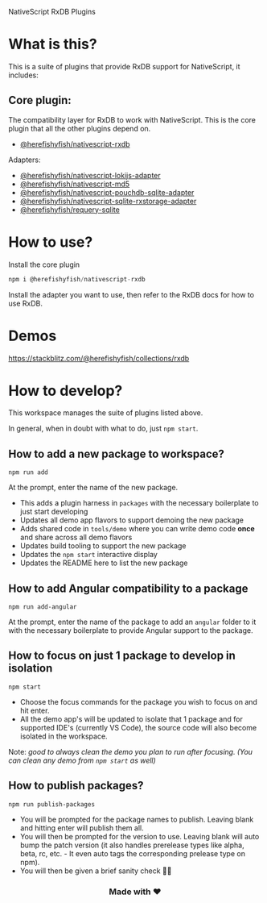 NativeScript RxDB Plugins

# What is this?
This is a suite of plugins that provide RxDB support for NativeScript, it includes:

## Core plugin:
The compatibility layer for RxDB to work with NativeScript. This is the core plugin that all the other plugins depend on.
- [@herefishyfish/nativescript-rxdb](packages/nativescript-rxdb/README.md)

Adapters:
- [@herefishyfish/nativescript-lokijs-adapter](packages/nativescript-lokijs/README.md)
- [@herefishyfish/nativescript-md5](packages/nativescript-md5/README.md)
- [@herefishyfish/nativescript-pouchdb-sqlite-adapter](packages/nativescript-pouchdb-sqlite-adapter/README.md)
- [@herefishyfish/nativescript-sqlite-rxstorage-adapter](packages/nativescript-sqlite-rxstorage-adapter/README.md)
- [@herefishyfish/requery-sqlite](packages/requery-sqlite/README.md)

# How to use?

Install the core plugin

```javascript
npm i @herefishyfish/nativescript-rxdb
```
Install the adapter you want to use, then refer to the RxDB docs for how to use RxDB.

# Demos
https://stackblitz.com/@herefishyfish/collections/rxdb

# How to develop?

This workspace manages the suite of plugins listed above. 

In general, when in doubt with what to do, just `npm start`.

## How to add a new package to workspace?

```
npm run add
```

At the prompt, enter the name of the new package.

- This adds a plugin harness in `packages` with the necessary boilerplate to just start developing
- Updates all demo app flavors to support demoing the new package
- Adds shared code in `tools/demo` where you can write demo code **once** and share across all demo flavors
- Updates build tooling to support the new package
- Updates the `npm start` interactive display
- Updates the README here to list the new package

## How to add Angular compatibility to a package

```
npm run add-angular
```

At the prompt, enter the name of the package to add an `angular` folder to it with the necessary boilerplate to provide Angular support to the package.

## How to focus on just 1 package to develop in isolation

```
npm start
```

- Choose the focus commands for the package you wish to focus on and hit enter.
- All the demo app's will be updated to isolate that 1 package and for supported IDE's (currently VS Code), the source code will also become isolated in the workspace.

Note: *good to always clean the demo you plan to run after focusing. (You can clean any demo from `npm start` as well)*

## How to publish packages?

```
npm run publish-packages
```

- You will be prompted for the package names to publish. Leaving blank and hitting enter will publish them all.
- You will then be prompted for the version to use. Leaving blank will auto bump the patch version (it also handles prerelease types like alpha, beta, rc, etc. - It even auto tags the corresponding prelease type on npm).
- You will then be given a brief sanity check 🧠😊

<h3 align="center">Made with ❤️</h3>
